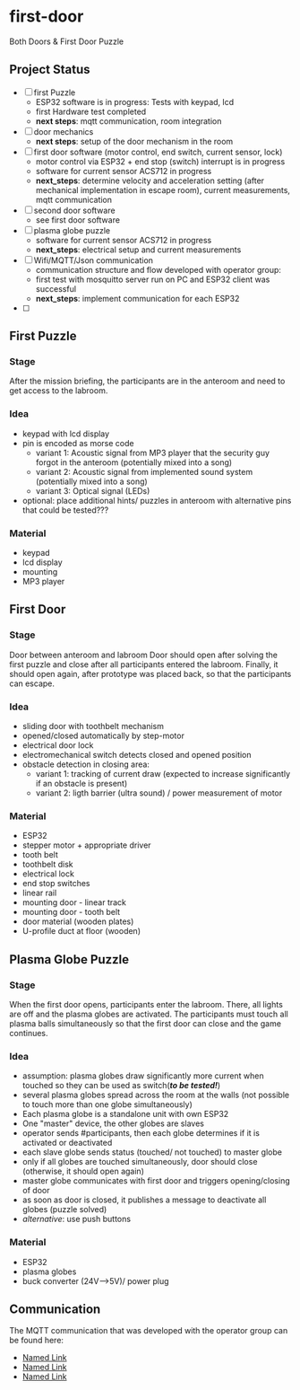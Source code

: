 # first-door #
Both Doors &amp; First Door Puzzle

## Project Status ##
- [ ] first Puzzle
	* ESP32 software is in progress: Tests with keypad, lcd
	* first Hardware test completed
	* __next steps__: mqtt communication, room integration
- [ ] door mechanics
	* __next steps__: setup of the door mechanism in the room
- [ ] first door software (motor control, end switch, current sensor, lock)
	* motor control via ESP32 + end stop (switch) interrupt is in progress
	* software for current sensor ACS712 in progress
	* __next_steps__: determine velocity and acceleration setting (after mechanical implementation in escape room), current measurements, mqtt communication 
- [ ] second door software
	* see first door software
- [ ] plasma globe puzzle
	* software for current sensor ACS712 in progress
	* __next_steps__: electrical setup and current measurements
- [ ] Wifi/MQTT/Json communication
	* communication structure and flow developed with operator group: 
	* first test with mosquitto server run on PC and ESP32 client was successful
	* __next_steps__: implement communication for each ESP32
- [ ]

## First Puzzle ##
### Stage ###
After the mission briefing, the participants are in the anteroom and need to get access to the labroom.

### Idea ###
* keypad with lcd display
* pin is encoded as morse code 
	* variant 1: Acoustic signal from MP3 player that the security guy forgot in the anteroom (potentially mixed into a song)
	* variant 2: Acoustic signal from implemented sound system (potentially mixed into a song)
	* variant 3: Optical signal (LEDs)
* optional: place additional hints/ puzzles in anteroom with alternative pins that could be tested???

### Material ###
* keypad
* lcd display
* mounting
* MP3 player

## First Door ##
### Stage ###
Door between anteroom and labroom
Door should open after solving the first puzzle and close after all participants entered the labroom. Finally, it should open again, after prototype was placed back, so that the participants can escape.

### Idea ###
* sliding door with toothbelt mechanism
* opened/closed automatically by step-motor
* electrical door lock
* electromechanical switch detects closed and opened position
* obstacle detection in closing area: 
	* variant 1: tracking of current draw (expected to increase significantly if an obstacle is present)
	* variant 2: ligth barrier (ultra sound) / power measurement of motor

### Material ###
* ESP32
* stepper motor + appropriate driver
* tooth belt
* toothbelt disk
* electrical lock
* end stop switches
* linear rail
* mounting door - linear track
* mounting door - tooth belt
* door material (wooden plates)
* U-profile duct at floor (wooden)

## Plasma Globe Puzzle ##
### Stage ###
When the first door opens, participants enter the labroom. There, all lights are off and the plasma globes are activated. The participants must touch all plasma balls simultaneously so that the first door can close and the game continues.

### Idea ###
* assumption: plasma globes draw significantly more current when touched so they can be used as switch(___to be tested!___)
* several plasma globes spread across the room at the walls (not possible to touch more than one globe simultaneously)
* Each plasma globe is a standalone unit with own ESP32
* One "master" device, the other globes are slaves
* operator sends #participants, then each globe determines if it is activated or deactivated
* each slave globe sends status (touched/ not touched) to master globe
* only if all globes are touched simultaneously, door should close (otherwise, it should open again)
* master globe communicates with first door and triggers opening/closing of door
* as soon as door is closed, it publishes a message to deactivate all globes (puzzle solved)
* _alternative_: use push buttons

### Material ###
* ESP32
* plasma globes
* buck converter (24V-->5V)/ power plug

## Communication ##
The MQTT communication that was developed with the operator group can be found here:
* [Named Link](https://github.com/ubilab-escape/operator/blob/master/doc/design/group_4_door.svg "Doors")
* [Named Link](https://github.com/ubilab-escape/operator/blob/master/doc/design/group_4_puzzle_entrance_door.svg "First Puzzle")
* [Named Link](https://github.com/ubilab-escape/operator/blob/master/doc/design/group_4_puzzle_globes.svg "Plasma Globe Puzzle")